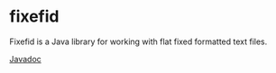 # fixefid
Fixefid is a Java library for working with flat fixed formatted text files.

<a href="./fixefid/fixefid/doc" target="_blank">Javadoc</a>
